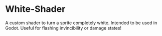 # White-Shader
 A custom shader to turn a sprite completely white. Intended to be used in Godot. Useful for flashing invincibility or damage states!
